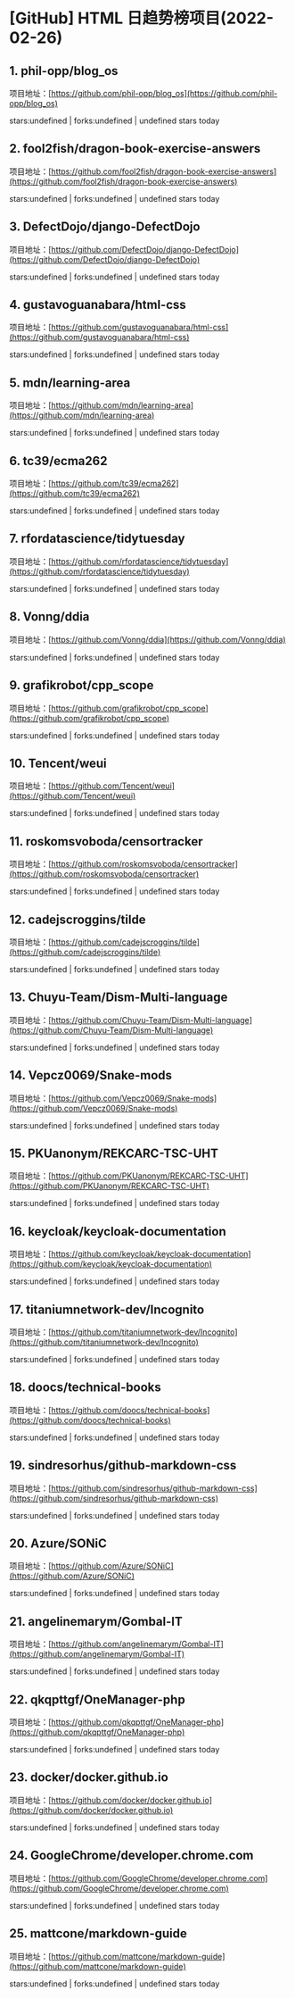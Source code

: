 # [GitHub] HTML 日趋势榜项目(2022-02-26)

## 1. phil-opp/blog_os 

项目地址：[https://github.com/phil-opp/blog_os](https://github.com/phil-opp/blog_os)

stars:undefined | forks:undefined | undefined stars today 



## 2. fool2fish/dragon-book-exercise-answers 

项目地址：[https://github.com/fool2fish/dragon-book-exercise-answers](https://github.com/fool2fish/dragon-book-exercise-answers)

stars:undefined | forks:undefined | undefined stars today 



## 3. DefectDojo/django-DefectDojo 

项目地址：[https://github.com/DefectDojo/django-DefectDojo](https://github.com/DefectDojo/django-DefectDojo)

stars:undefined | forks:undefined | undefined stars today 



## 4. gustavoguanabara/html-css 

项目地址：[https://github.com/gustavoguanabara/html-css](https://github.com/gustavoguanabara/html-css)

stars:undefined | forks:undefined | undefined stars today 



## 5. mdn/learning-area 

项目地址：[https://github.com/mdn/learning-area](https://github.com/mdn/learning-area)

stars:undefined | forks:undefined | undefined stars today 



## 6. tc39/ecma262 

项目地址：[https://github.com/tc39/ecma262](https://github.com/tc39/ecma262)

stars:undefined | forks:undefined | undefined stars today 



## 7. rfordatascience/tidytuesday 

项目地址：[https://github.com/rfordatascience/tidytuesday](https://github.com/rfordatascience/tidytuesday)

stars:undefined | forks:undefined | undefined stars today 



## 8. Vonng/ddia 

项目地址：[https://github.com/Vonng/ddia](https://github.com/Vonng/ddia)

stars:undefined | forks:undefined | undefined stars today 



## 9. grafikrobot/cpp_scope 

项目地址：[https://github.com/grafikrobot/cpp_scope](https://github.com/grafikrobot/cpp_scope)

stars:undefined | forks:undefined | undefined stars today 



## 10. Tencent/weui 

项目地址：[https://github.com/Tencent/weui](https://github.com/Tencent/weui)

stars:undefined | forks:undefined | undefined stars today 



## 11. roskomsvoboda/censortracker 

项目地址：[https://github.com/roskomsvoboda/censortracker](https://github.com/roskomsvoboda/censortracker)

stars:undefined | forks:undefined | undefined stars today 



## 12. cadejscroggins/tilde 

项目地址：[https://github.com/cadejscroggins/tilde](https://github.com/cadejscroggins/tilde)

stars:undefined | forks:undefined | undefined stars today 



## 13. Chuyu-Team/Dism-Multi-language 

项目地址：[https://github.com/Chuyu-Team/Dism-Multi-language](https://github.com/Chuyu-Team/Dism-Multi-language)

stars:undefined | forks:undefined | undefined stars today 



## 14. Vepcz0069/Snake-mods 

项目地址：[https://github.com/Vepcz0069/Snake-mods](https://github.com/Vepcz0069/Snake-mods)

stars:undefined | forks:undefined | undefined stars today 



## 15. PKUanonym/REKCARC-TSC-UHT 

项目地址：[https://github.com/PKUanonym/REKCARC-TSC-UHT](https://github.com/PKUanonym/REKCARC-TSC-UHT)

stars:undefined | forks:undefined | undefined stars today 



## 16. keycloak/keycloak-documentation 

项目地址：[https://github.com/keycloak/keycloak-documentation](https://github.com/keycloak/keycloak-documentation)

stars:undefined | forks:undefined | undefined stars today 



## 17. titaniumnetwork-dev/Incognito 

项目地址：[https://github.com/titaniumnetwork-dev/Incognito](https://github.com/titaniumnetwork-dev/Incognito)

stars:undefined | forks:undefined | undefined stars today 



## 18. doocs/technical-books 

项目地址：[https://github.com/doocs/technical-books](https://github.com/doocs/technical-books)

stars:undefined | forks:undefined | undefined stars today 



## 19. sindresorhus/github-markdown-css 

项目地址：[https://github.com/sindresorhus/github-markdown-css](https://github.com/sindresorhus/github-markdown-css)

stars:undefined | forks:undefined | undefined stars today 



## 20. Azure/SONiC 

项目地址：[https://github.com/Azure/SONiC](https://github.com/Azure/SONiC)

stars:undefined | forks:undefined | undefined stars today 



## 21. angelinemarym/Gombal-IT 

项目地址：[https://github.com/angelinemarym/Gombal-IT](https://github.com/angelinemarym/Gombal-IT)

stars:undefined | forks:undefined | undefined stars today 



## 22. qkqpttgf/OneManager-php 

项目地址：[https://github.com/qkqpttgf/OneManager-php](https://github.com/qkqpttgf/OneManager-php)

stars:undefined | forks:undefined | undefined stars today 



## 23. docker/docker.github.io 

项目地址：[https://github.com/docker/docker.github.io](https://github.com/docker/docker.github.io)

stars:undefined | forks:undefined | undefined stars today 



## 24. GoogleChrome/developer.chrome.com 

项目地址：[https://github.com/GoogleChrome/developer.chrome.com](https://github.com/GoogleChrome/developer.chrome.com)

stars:undefined | forks:undefined | undefined stars today 



## 25. mattcone/markdown-guide 

项目地址：[https://github.com/mattcone/markdown-guide](https://github.com/mattcone/markdown-guide)

stars:undefined | forks:undefined | undefined stars today 



